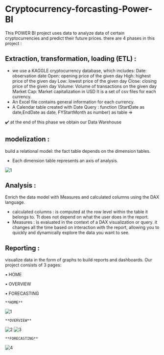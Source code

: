 # Cryptocurrency-forcasting-Power-BI
This POWER BI project uses data to analyze data of certain cryptocurrencies and predict their future prices.
there are 4 phases in this project :
## Extraction, transformation, loading (ETL) :
- we use a KAGGLE cryptocurrency database, which includes:
Date: observation date
Open: opening price of the given day
High: highest price of the given day
Low: lowest price of the given day
Close: closing price of the given day
Volume: Volume of transactions on the given day
Market Cap: Market capitalization in USD
It is a set of csv files for each currency.
- An Excel file contains general information for each currency.
- A Calendar table created with Date Query : 
function (StartDate as date,EndDate as date, FYStartMonth as number) as table =>

:heavy_check_mark: at the end of this phase we obtain our Data Warehouse

## modelization :
build a relational model: the fact table depends on the dimension tables.
- Each dimension table represents an axis of analysis.

![1](https://user-images.githubusercontent.com/94402429/213493158-32e2b288-04dd-43ab-9a65-b3ee6e8e2b53.PNG)

## Analysis :
Enrich the data model with Measures and calculated columns using the DAX language.
- calculated columns : is computed at the row level within the table it belongs to. Tt does not depend on what the user does in the report.
-  Measures : is evaluated in the context of a DAX visualization or query.
it changes all the time based on interaction with the report, allowing you to quickly and dynamically explore the data you want to see.
## Reporting :
visualize data in the form of graphs to build reports and dashboards.
Our project consists of 3 pages:

• HOME

• OVERVIEW

• FORECASTING

	**HOME**
![1](https://user-images.githubusercontent.com/94402429/213483873-dfe3e1bc-e4eb-4437-809c-d98d804b7eca.PNG)

	**OVERVIEW**
![2](https://user-images.githubusercontent.com/94402429/213483889-45940336-53bd-490f-ab14-c886ca83125f.PNG)
![3](https://user-images.githubusercontent.com/94402429/213483902-03ce6173-af83-4d81-aa9c-7a52aa994065.PNG)

	**FORECASTING**
![4](https://user-images.githubusercontent.com/94402429/213483917-cf778972-cd70-47c9-ad8c-d74d2f0a62fb.PNG)
